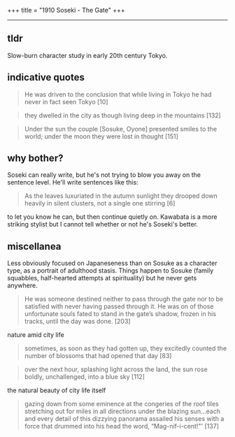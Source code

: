 +++
title = "1910 Soseki - The Gate"
+++

---

## tldr

Slow-burn character study in early 20th century Tokyo. 

## indicative quotes

> He was driven to the conclusion that while living in Tokyo he had never in fact seen Tokyo [10]

> they dwelled in the city as though living deep in the mountains [132] 

> Under the sun the couple [Sosuke, Oyone] presented smiles to the world; under the moon they were lost in thought [151]

## why bother?

Soseki can really write, but he's not trying to blow you away on the sentence level. He'll write sentences like this:

> As the leaves luxuriated in the autumn sunlight they drooped down heavily in silent clusters, not a single one stirring [6]

to let you know he can, but then continue quietly on. Kawabata is a more striking stylist but I cannot tell whether or not he's Soseki's better.

## miscellanea

Less obviously focused on Japaneseness than on Sosuke as a character type, as a portrait of adulthood stasis. Things happen to Sosuke (family squabbles, half-hearted attempts at spirituality) but he never gets anywhere.

> He was someone destined neither to pass through the gate nor to be satisfied with never having passed through it. He was on of those unfortunate souls fated to stand in the gate’s shadow, frozen in his tracks, until the day was done. [203]

nature amid city life
> sometimes, as soon as they had gotten up, they excitedly counted the number of blossoms that had opened that day [83]

> over the next hour, splashing light across the land, the sun rose boldly, unchallenged, into a blue sky [112]

the natural beauty of city life itself
> gazing down from some eminence at the congeries of the roof tiles stretching out for miles in all directions under the blazing sun...each and every detail of this dizzying panorama assailed his senses with a force that drummed into his head the word, “Mag-nif-i-cent!"' [137]
